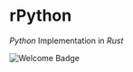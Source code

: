 
<p align="center">
  <h1>rPython</h1>
  <p><i>Python</i> Implementation in <i>Rust</i></p>
  <img src="https://img.shields.io/badge/rPython-Python Implementation In Rust!-yellow?style=for-the-badge" alt="Welcome Badge">
</p>
